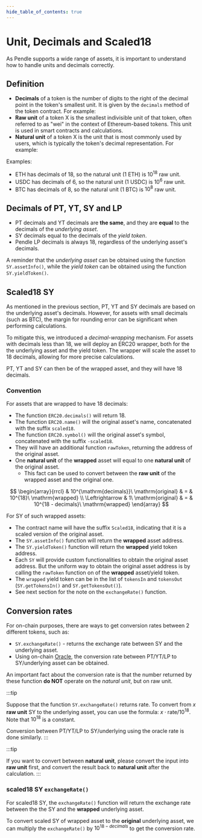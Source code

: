 ```yaml
---
hide_table_of_contents: true
---
```


# Unit, Decimals and Scaled18

As Pendle supports a wide range of assets, it is important to understand how to handle units and decimals correctly.

## Definition

- **Decimals** of a token is the number of digits to the right of the decimal point in the token's smallest unit. It is given by the `decimals` method of the token contract. For example:
- **Raw unit** of a token X is the smallest indivisible unit of that token, often referred to as "wei" in the context of Ethereum-based tokens. This unit is used in smart contracts and calculations.
- **Natural unit** of a token X is the unit that is most commonly used by users, which is typically the token's decimal representation. For example:

Examples:
- ETH has decimals of 18, so the natural unit (1 ETH) is $10^{18}$ raw unit.
- USDC has decimals of 6, so the natural unit (1 USDC) is $10^{6}$ raw unit.
- BTC has decimals of 8, so the natural unit (1 BTC) is $10^{8}$ raw unit.

## Decimals of PT, YT, SY and LP

- PT decimals and YT decimals are **the same**, and they are **equal** to the decimals of the _underlying asset_.
- SY decimals equal to the decimals of the _yield token_.
- Pendle LP decimals is always 18, regardless of the underlying asset's decimals.

A reminder that the _underlying asset_ can be obtained using the function `SY.assetInfo()`, while the _yield token_ can be obtained using the function `SY.yieldToken()`.

## Scaled18 SY

As mentioned in the previous section, PT, YT and SY decimals are based on the underlying asset's decimals. However, for assets with small decimals (such as BTC), the margin for rounding error can be significant when performing calculations.

To mitigate this, we introduced a _decimal-wrapping_ mechanism. For assets with decimals less than 18, we will deploy an ERC20 wrapper, both for the the underlying asset and the yield token. The wrapper will scale the asset to 18 decimals, allowing for more precise calculations.

PT, YT and SY can then be of the wrapped asset, and they will have 18 decimals.

### Convention

For assets that are wrapped to have 18 decimals:
- The function `ERC20.decimals()` will return 18.
- The function `ERC20.name()` will the original asset's name, concatenated with the suffix `scaled18`.
- The function `ERC20.symbol()` will the original asset's symbol, concatenated with the suffix `-scaled18`.
- They will have an additional function `rawToken`, returning the address of the original asset.
- One **natural unit** of the **wrapped** asset will equal to one **natural unit** of the original asset.
    - This fact can be used to convert between the **raw unit** of the wrapped asset and the original one.

$$
\begin{array}{rrcl}
&
    10^{\mathrm{decimals}}\ \mathrm{original} & = & 10^{18}\ \mathrm{wrapped} \\
\Leftrightarrow &
    1\ \mathrm{original} & = & 10^{18 - decimals}\ \mathrm{wrapped}
\end{array}
$$

For SY of such wrapped assets:
- The contract name will have the suffix `Scaled18`, indicating that it is a scaled version of the original asset.
- The `SY.assetInfo()` function will return the **wrapped** asset address.
- The `SY.yieldToken()` function will return the **wrapped** yield token address.
- Each `SY` will provide custom functionalities to obtain the original asset address. But the uniform way to obtain the original asset address is by calling the `rawToken` function on of the **wrapped** asset/yield token.
- The `wrapped` yield token can be in the list of `tokensIn` and `tokensOut` (`SY.getTokensIn()` and `SY.getTokensOut()`).
- See next section for the note on the `exchangeRate()` function.

## Conversion rates

For on-chain purposes, there are ways to get conversion rates between 2 different tokens, such as:
- `SY.exchangeRate()` -  returns the exchange rate between SY and the underlying asset.
- Using on-chain [Oracle](../Oracles/HowToIntegratePtAndLpOracle.md), the conversion rate between PT/YT/LP to SY/underlying asset can be obtained.

An important fact about the conversion rate is that the number returned by these function **do NOT** operate on the _natural unit_, but on raw unit.

:::tip

Suppose that the function `SY.exchangeRate()` returns $\mathrm{rate}$. To convert from $x$ **raw unit** SY to the underlying asset, you can use the formula: $x \cdot \mathrm{rate} / 10^{18}$. Note that $10^{18}$ is a constant.

Conversion between PT/YT/LP to SY/underlying using the oracle rate is done similarly.
:::

:::tip

If you want to convert between **natural unit**, please convert the input into **raw unit** first, and convert the result back to **natural unit** after the calculation.
:::

### scaled18 SY `exchangeRate()`

For scaled18 SY, the `exchangeRate()` function will return the exchange rate between the the SY and the **wrapped** underlying asset.

To convert scaled SY of wrapped asset to the **original** underlying asset, we can multiply the `exchangeRate()` by $10^{18 - decimals}$ to get the conversion rate.
